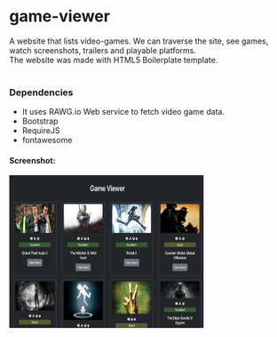 # game-viewer
A website that lists video-games. We can traverse the site, see games, watch screenshots, trailers and playable platforms.<br />
The website was made with HTML5 Boilerplate template.<br /> <br /> 

### Dependencies  <br /> 
* It uses RAWG.io Web service to fetch video game data.<br /> 
* Bootstrap<br /> 
* RequireJS<br />
* fontawesome<br />

#### Screenshot:
<img src="screenshot.png" width=350 height=275></img>

